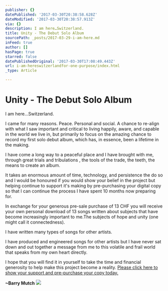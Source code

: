 ```yaml
---
publisher: {}
datePublished: '2017-03-30T20:38:58.628Z'
dateModified: '2017-03-30T20:38:57.913Z'
via: {}
description: I am here…Switzerland.
title: Unity - The Debut Solo Album
sourcePath: _posts/2017-03-29-i-am-here.md
inFeed: true
author: []
hasPage: true
starred: false
datePublishedOriginal: '2017-03-30T17:08:49.443Z'
url: i-am-hereswitzerlandfor-one-purpose/index.html
_type: Article

---
```

# Unity - The Debut Solo Album

I am here...Switzerland.

I came for many reasons. Peace. Personal and social. A chance to re-align with what I saw important and critical to living happily, aware, and capable in the world we live in, but primarily to focus on the amazing chance to record my first solo debut album, which has, in essence, been a lifetime in the making.

I have come a long way to a peaceful place and I have brought with me, through great trials and tribulations , the tools of the trade, the teeth, the means to create an album.

It takes an enormous amount of time, technology, and persistence the do so and I would be honoured if you would show your belief in the project but helping continue to support it's making by pre-purchasing your digital copy so that I can continue the process I have spent 10 months now preparing for.

In exchange for your generous pre-sale purchase of 13 CHF you will receive your own personal download of 13 songs written about subjects that have become increasingly important to me.The subjects of hope and unity (one might call it connectedness).

I have written many types of songs for other artists.

I have produced and engineered songs for other artists but I have never sat down and out together a message from me to this volatile and frail world that speaks from my own heart directly.

I hope that you will find it in yourself to take the time and financial generosity to help make this project become a reality.
[Please click here to show your support and pre-purchase your copy today.][0]

**~Barry Mutch**
![](https://the-grid-user-content.s3-us-west-2.amazonaws.com/a1b5379f-df24-4f38-8d4e-a2e380c99abd.jpg)

[0]: https://paypal.me/BarryMutchMusic/13